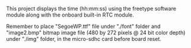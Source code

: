 This project displays the time (hh:mm:ss) using the freetype software module along with the onboard built-in RTC module.

Remember to place "SegoeWP.ttf" file under "./font" folder and "image2.bmp" bitmap image file (480 by 272 pixels @ 24 bit color depth) under "./img" folder, in the micro-sdhc card before board reset.
